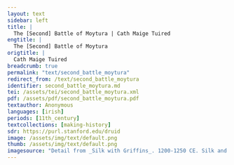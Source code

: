 ```yaml
---
layout: text
sidebar: left
title: |
  The [Second] Battle of Moytura | Cath Maige Tuired
engtitle: |
  The [Second] Battle of Moytura
origtitle: |
  Cath Maige Tuired
breadcrumb: true
permalink: "text/second_battle_moytura"
redirect_from: /text/second_battle_moytura
identifier: second_battle_moytura.md
tei: /assets/tei/second_battle_moytura.xml
pdf: /assets/pdf/second_battle_moytura.pdf
textauthor: Anonymous
languages: [irish]
periods: [11th_century]
textcollections: [making-history]
sdr: https://purl.stanford.edu/druid 
image: /assets/img/text/default.png
thumb: /assets/img/text/default.png
imagesource: "Detail from _Silk with Griffins_. 1200-1250 CE. Silk and silver-gilt metal on parchment over cotton. Central Asia, Sicily, or North Africa. 69 1/4 x 38 1/4 in. (175.9 x 97.2 cm). The Cloisters Collection, 1984, at the Metropolitan Museum of Art, New York. Object Number 1984.344. [https://www.metmuseum.org/art/collection/search/466119](https://www.metmuseum.org/art/collection/search/466119). [Public Domain]"
---
```

